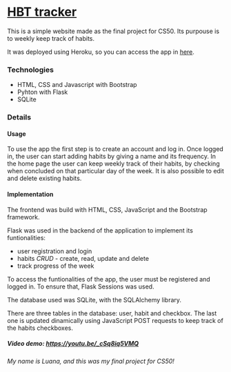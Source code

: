 # [HBT tracker](https://hbt-tracker.herokuapp.com)

This is a simple website made as the final project for CS50. Its purpouse is to weekly keep track of habits.

It was deployed using Heroku, so you can access the app in [here](https://hbt-tracker.herokuapp.com).

### Technologies

- HTML, CSS and Javascript with Bootstrap
- Pyhton with Flask
- SQLite

### Details

#### Usage 

To use the app the first step is to create an account and log in. Once logged in, the user can start adding habits by giving a name and its frequency. In the home page the user can keep weekly track of their habits, by checking when concluded on that particular day of the week. It is also possible to edit and delete existing habits.

#### Implementation

The frontend was build with HTML, CSS, JavaScript and the Bootstrap framework.

Flask was used in the backend of the application to implement its funtionalities:

- user registration and login
- habits *CRUD* - create, read, update and delete
- track progress of the week

To access the funtionalities of the app, the user must be registered and logged in. To ensure that, Flask Sessions was used.

The database used was SQLite, with the SQLAlchemy library.

There are three tables in the database: user, habit and checkbox. The last one is updated dinamically using JavaScript POST requests to keep track of the habits checkboxes.

##### Video demo: https://youtu.be/_cSq8iq5VMQ

*My name is Luana, and this was my final project for CS50!*
